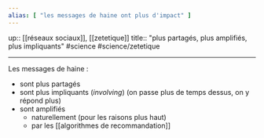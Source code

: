 ```yaml
---
alias: [ "les messages de haine ont plus d'impact" ]
---
```

up:: [[réseaux sociaux]], [[zetetique]] 
title:: "plus partagés, plus amplifiés, plus impliquants"
#science #science/zetetique

---

Les messages de haine :
 - sont plus partagés
 - sont plus impliquants (_involving_) (on passe plus de temps dessus, on y répond plus)
 - sont amplifiés
     - naturellement (pour les raisons plus haut)
     - par les [[algorithmes de recommandation]] 